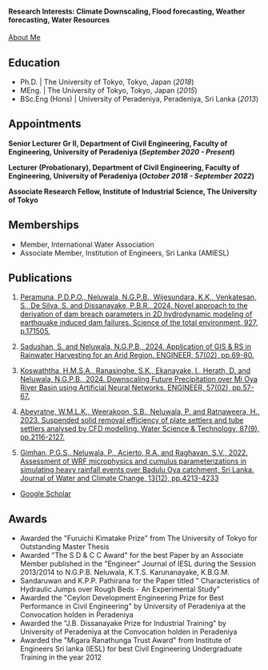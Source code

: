 #### Research Interests: Climate Downscaling, Flood forecasting, Weather forecasting, Water Resources

[About Me](./aboutme.html)

## Education
- Ph.D.   | The University of Tokyo, Tokyo, Japan (_2018_)
- MEng.   | The University of Tokyo, Tokyo, Japan (_2015_)
- BSc.Eng (Hons) | University of Peradeniya, Peradeniya, Sri Lanka (_2013_)

## Appointments 
**Senior Lecturer Gr II, Department of Civil Engineering, Faculty of Engineering, University of Peradeniya (_September 2020 - Present_)**

**Lecturer (Probationary), Department of Civil Engineering, Faculty of Engineering, University of Peradeniya (_October 2018 - September 2022_)**

**Associate Research Fellow, Institute of Industrial Science, The University of Tokyo**

## Memberships
- Member, International Water Association
- Associate Member, Institution of Engineers, Sri Lanka (AMIESL)

## Publications
1. [Peramuna, P.D.P.O., Neluwala, N.G.P.B., Wijesundara, K.K., Venkatesan, S., De Silva, S. and Dissanayake, P.B.R., 2024. Novel approach to the derivation of dam breach parameters in 2D hydrodynamic modeling of earthquake induced dam failures. Science of the total environment, 927, p.171505.](https://doi.org/10.1016/j.scitotenv.2024.171505)

2. [Sadushan, S. and Neluwala, N.G.P.B., 2024. Application of GIS & RS in Rainwater Harvesting for an Arid Region. ENGINEER, 57(02), pp.69-80.](https://doi.org/10.4038/engineer.v57i2.7650)

3. [Koswaththa, H.M.S.A., Ranasinghe, S.K., Ekanayake, I., Herath, D. and Neluwala, N.G.P.B., 2024. Downscaling Future Precipitation over Mi Oya River Basin using Artificial Neural Networks. ENGINEER, 57(02), pp.57-67.](https://doi.org/10.4038/engineer.v57i2.7649)

4. [Abeyratne, W.M.L.K., Weerakoon, S.B., Neluwala, P. and Ratnaweera, H., 2023. Suspended solid removal efficiency of plate settlers and tube settlers analysed by CFD modelling. Water Science & Technology, 87(9), pp.2116-2127.](https://doi.org/10.2166/wst.2023.107)

5. [Gimhan, P.G.S., Neluwala, P., Acierto, R.A. and Raghavan, S.V., 2022. Assessment of WRF microphysics and cumulus parameterizations in simulating heavy rainfall events over Badulu Oya catchment, Sri Lanka. Journal of Water and Climate Change, 13(12), pp.4213-4233](https://doi.org/10.2166/wcc.2022.371)

- [Google Scholar](https://scholar.google.com/citations?user=1WywyewAAAAJ&hl)

## Awards
- Awarded the "Furuichi Kimatake Prize" from The University of Tokyo for Outstanding Master Thesis
- Awarded "The S D & C C Award" for the best Paper by an Associate Member published in the "Engineer" Journal of IESL during the Session 2013/2014 to N.G.P.B. Neluwala, K.T.S. Karunanayake, K.B.G.M. 
- Sandaruwan and K.P.P. Pathirana for the Paper titled " Characteristics of Hydraulic Jumps over Rough Beds - An Experimental Study"
- Awarded the "Ceylon Development Engineering Prize for Best Performance in Civil Engineering" by University of Peradeniya at the Convocation holden in Peradeniya
- Awarded the "J.B. Dissanayake Prize for Industrial Training" by University of Peradeniya at the Convocation holden in Peradeniya
- Awarded the "Migara Ranathunga Trust Award" from Institute of Engineers Sri lanka (IESL) for best Civil Engineering Undergraduate Training in the year 2012

